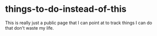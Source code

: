 # things-to-do-instead-of-this
This is really just a public page that I can point at to track things I can do that don't waste my life.
